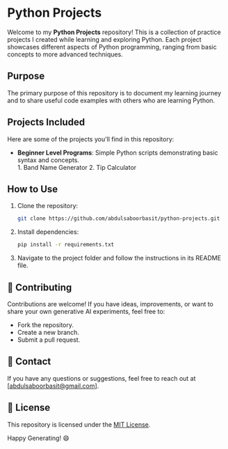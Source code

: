 # Python Projects  

Welcome to my **Python Projects** repository! This is a collection of practice projects I created while learning and exploring Python. Each project showcases different aspects of Python programming, ranging from basic concepts to more advanced techniques.  

## Purpose  
The primary purpose of this repository is to document my learning journey and to share useful code examples with others who are learning Python.  

## Projects Included  
Here are some of the projects you'll find in this repository:  
- **Beginner Level Programs**: Simple Python scripts demonstrating basic syntax and concepts.  
      1. Band Name Generator
      2. Tip Calculator
<!-- - **Mini Projects**: Beginner-friendly projects like a calculator, number guessing game, etc.  
- **Intermediate Projects**: Applications of Python in areas such as file handling, APIs, or simple data processing.  
- **Advanced Practice**: Exploring object-oriented programming, error handling, or other advanced topics.   -->

## How to Use  
1. Clone the repository:  
   ```bash
   git clone https://github.com/abdulsaboorbasit/python-projects.git

2. Install dependencies:  
   ```bash
   pip install -r requirements.txt  
   ```  

3. Navigate to the project folder and follow the instructions in its README file.  

## 🤝 Contributing  
Contributions are welcome! If you have ideas, improvements, or want to share your own generative AI experiments, feel free to:  
- Fork the repository.  
- Create a new branch.  
- Submit a pull request.  

## 📧 Contact  
If you have any questions or suggestions, feel free to reach out at [abdulsaboorbasit@gmail.com].  

## 📜 License  
This repository is licensed under the [MIT License](LICENSE).  

Happy Generating! 😄  
